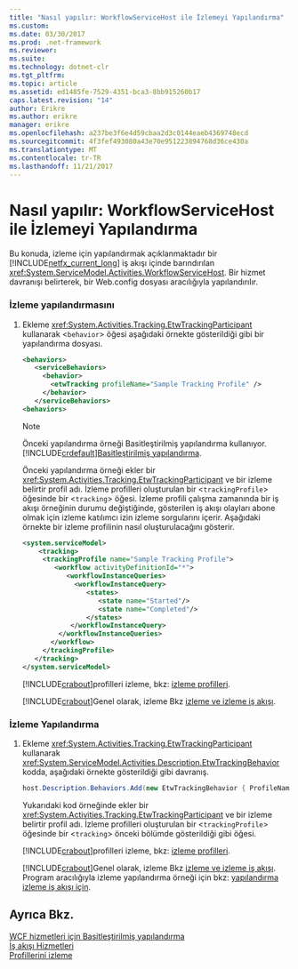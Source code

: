 ```yaml
---
title: "Nasıl yapılır: WorkflowServiceHost ile İzlemeyi Yapılandırma"
ms.custom: 
ms.date: 03/30/2017
ms.prod: .net-framework
ms.reviewer: 
ms.suite: 
ms.technology: dotnet-clr
ms.tgt_pltfrm: 
ms.topic: article
ms.assetid: ed1485fe-7529-4351-bca3-8bb915260b17
caps.latest.revision: "14"
author: Erikre
ms.author: erikre
manager: erikre
ms.openlocfilehash: a237be3f6e4d59cbaa2d3c0144eaeb4369748ecd
ms.sourcegitcommit: 4f3fef493080a43e70e951223894768d36ce430a
ms.translationtype: MT
ms.contentlocale: tr-TR
ms.lasthandoff: 11/21/2017
---
```

# <a name="how-to-configure-tracking-with-workflowservicehost"></a>Nasıl yapılır: WorkflowServiceHost ile İzlemeyi Yapılandırma
Bu konuda, izleme için yapılandırmak açıklanmaktadır bir [!INCLUDE[netfx_current_long](../../../../includes/netfx-current-long-md.md)] iş akışı içinde barındırılan <xref:System.ServiceModel.Activities.WorkflowServiceHost>. Bir hizmet davranışı belirterek, bir Web.config dosyası aracılığıyla yapılandırılır.  
  
### <a name="configure-tracking-in-configuration"></a>İzleme yapılandırmasını  
  
1.  Ekleme <xref:System.Activities.Tracking.EtwTrackingParticipant> kullanarak <`behavior`> öğesi aşağıdaki örnekte gösterildiği gibi bir yapılandırma dosyası.  
  
    ```xml  
    <behaviors>  
       <serviceBehaviors>  
         <behavior>  
           <etwTracking profileName="Sample Tracking Profile" />  
         </behavior>              
       </serviceBehaviors>  
    <behaviors>  
    ```  
  
    > [!NOTE]
    >  Önceki yapılandırma örneği Basitleştirilmiş yapılandırma kullanıyor. [!INCLUDE[crdefault](../../../../includes/crdefault-md.md)][Basitleştirilmiş yapılandırma](../../../../docs/framework/wcf/simplified-configuration.md).  
  
     Önceki yapılandırma örneği ekler bir <xref:System.Activities.Tracking.EtwTrackingParticipant> ve bir izleme belirtir profil adı. İzleme profilleri oluşturulan bir <`trackingProfile`> öğesinde bir <`tracking`> öğesi. İzleme profili çalışma zamanında bir iş akışı örneğinin durumu değiştiğinde, gösterilen iş akışı olayları abone olmak için izleme katılımcı izin izleme sorgularını içerir. Aşağıdaki örnekte bir izleme profilinin nasıl oluşturulacağını gösterir.  
  
    ```xml  
    <system.serviceModel>  
        <tracking>   
         <trackingProfile name="Sample Tracking Profile">  
            <workflow activityDefinitionId="*">  
               <workflowInstanceQueries>  
                 <workflowInstanceQuery>  
                    <states>  
                       <state name="Started"/>  
                       <state name="Completed"/>  
                    </states>  
                </workflowInstanceQuery>  
             </workflowInstanceQueries>  
           </workflow>  
         </trackingProfile>   
       </tracking>  
    </system.serviceModel>  
    ```  
  
     [!INCLUDE[crabout](../../../../includes/crabout-md.md)]profilleri izleme, bkz: [izleme profilleri](../../../../docs/framework/windows-workflow-foundation/tracking-profiles.md).  
  
     [!INCLUDE[crabout](../../../../includes/crabout-md.md)]Genel olarak, izleme Bkz [izleme ve izleme iş akışı](../../../../docs/framework/windows-workflow-foundation/workflow-tracking-and-tracing.md).  
  
### <a name="configure-tracking-in-code"></a>İzleme Yapılandırma  
  
1.  Ekleme <xref:System.Activities.Tracking.EtwTrackingParticipant> kullanarak <xref:System.ServiceModel.Activities.Description.EtwTrackingBehavior> kodda, aşağıdaki örnekte gösterildiği gibi davranış.  
  
    ```csharp  
    host.Description.Behaviors.Add(new EtwTrackingBehavior { ProfileName = "Sample Tracking Profile" });  
    ```  
  
     Yukarıdaki kod örneğinde ekler bir <xref:System.Activities.Tracking.EtwTrackingParticipant> ve bir izleme belirtir profil adı. İzleme profilleri oluşturulan bir <`trackingProfile`> öğesinde bir <`tracking`> önceki bölümde gösterildiği gibi öğesi.  
  
     [!INCLUDE[crabout](../../../../includes/crabout-md.md)]profilleri izleme, bkz: [izleme profilleri](../../../../docs/framework/windows-workflow-foundation/tracking-profiles.md).  
  
     [!INCLUDE[crabout](../../../../includes/crabout-md.md)]Genel olarak, izleme Bkz [izleme ve izleme iş akışı](../../../../docs/framework/windows-workflow-foundation/workflow-tracking-and-tracing.md). Program aracılığıyla izleme yapılandırma örneği için bkz: [yapılandırma izleme iş akışı için](../../../../docs/framework/windows-workflow-foundation/configuring-tracking-for-a-workflow.md).  
  
## <a name="see-also"></a>Ayrıca Bkz.  
 [WCF hizmetleri için Basitleştirilmiş yapılandırma](../../../../docs/framework/wcf/samples/simplified-configuration-for-wcf-services.md)  
 [İş akışı Hizmetleri](../../../../docs/framework/wcf/feature-details/workflow-services.md)  
 [Profillerini izleme](../../../../docs/framework/windows-workflow-foundation/tracking-profiles.md)
